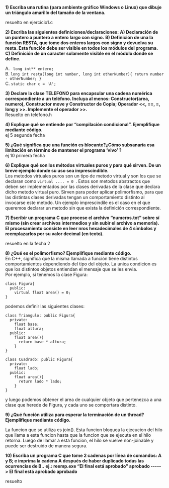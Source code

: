 **1) Escriba una rutina (para ambiente gráfico Windows o Linux) que dibuje un triángulo amarillo del tamaño de la ventana.**

resuelto en ejercicio1.c

**2) Escriba las siguientes definiciones/declaraciones:**
**A) Declaración de un puntero a puntero a entero largo con signo.**
**B) Definición de una la función RESTA, que tome dos enteros largos con signo y devuelva su resta. Esta función debe ser visible en todos los módulos del programa.**
**C) Definición de un caracter solamente visible en el módulo donde se define.**

  A. ``` long int** entero;```  
  B.
    ```
    long int resta(long int number, long int otherNumber){
        return number - otherNumber;
    }
    ```  
  C. ```static char c = 'A';```  

**3) Declare la clase TELEFONO para encapsular una cadena numérica correspondiente a un teléfono. Incluya al menos: Constructor(area, numero), Constructor move y Constructor de Copia; Operador <<, ==, =, long y >>. Implemente el operador >>.**   
Resuelto en telefono.h

**4) Explique qué se entiende por “compilación condicional”. Ejemplifique mediante código.**  
ej 5 segunda fecha  


**5) ¿Qué significa que una función es blocante?¿Cómo subsanaría esa limitación en término de mantener el programa ‘vivo’ ?**  
ej 10 primera fecha  


**6) Explique qué son los métodos virtuales puros y para qué sirven. De un breve ejemplo donde su uso sea imprescindible.**  
Los metodos virtuales puros son un tipo de metodo virtual y son los que se declaran como ```virtual .... = 0 ```. Estos son metodos abstractos que deben ser implementados por las clases derivadas de la clase que declara dicho metodo virtual puro. Sirven para poder aplicar polimorfismo, para que las distintas clases derivadas tengan un comportamiento distinto al invocarse este metodo. Un ejemplo imprescindile es el caso en el que queremos declarar un metodo sin que exista la definición correspondiente.


**7) Escribir un programa C que procese el archivo “numeros.txt” sobre sí mismo (sin crear archivos intermedios y sin subir el archivo a memoria). El procesamiento consiste en leer nros hexadecimales de 4 símbolos y reemplazarlos por su valor decimal (en texto).**  

resuelto en la fecha 2

**8) ¿Qué es el polimorfismo? Ejemplifique mediante código.**  
En C++, significa que la misma llamada a función tiene distintos comportamientos dependiendo del tipo del objeto. La unica condicion es que los distintos objetos entiendan el mensaje que se les envia.  
Por ejemplo, si tenemos la clase Figura:
```
class Figura{
  public:
    virtual float area() = 0;
}
```
podemos definir las siguientes clases:

```
class Triangulo: public Figura{
  private:
    float base;
    float altura;
  public:
    float area(){
      return base * altura;
    }
}

class Cuadrado: public Figura{
  private:
    float lado;
  public:
    float area(){
      return lado * lado;
    }
}
```

y luego podemos obtener el area de cualquier objeto que pertenezca a una clase que herede de Figura, y cada uno se comportara distinto.

**9) ¿Qué función utiliza para esperar la terminación de un thread? Ejemplifique mediante código.**  

La funcion que se utiliza es join(). Esta funcion bloquea la ejecucion del hilo que llama a esta funcion hasta que la funcion que se ejecuta en el hilo retorna. Luego de llamar a esta funcion, el hilo se vuelve non-joinable y puede ser destruido de manera segura.

**10) Escriba un programa C que tome 2 cadenas por línea de comandos: A y B; e imprima la cadena A después de haber duplicado todas las ocurrencias de B..**
**ej.: reemp.exe “El final está aprobado” aprobado -----> El final está aprobado aprobado**

resuelto
